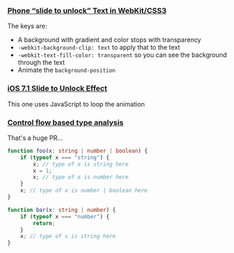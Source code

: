 ### [Phone “slide to unlock” Text in WebKit/CSS3](https://css-tricks.com/slide-to-unlock/)

The keys are:

* A background with gradient and color stops with transparency
* `-webkit-background-clip: text` to apply that to the text
* `-webkit-text-fill-color: transparent` so you can see the background through the text
* Animate the `background-position`

### [iOS 7.1 Slide to Unlock Effect](http://codepen.io/restlessdesign/pen/wtzAv)

This one uses JavaScript to loop the animation

### [Control flow based type analysis](https://github.com/Microsoft/TypeScript/pull/8010)

That's a huge PR...

```typescript
function foo(x: string | number | boolean) {
    if (typeof x === "string") {
        x; // type of x is string here
        x = 1;
        x; // type of x is number here
    }
    x; // type of x is number | boolean here
}

function bar(x: string | number) {
    if (typeof x === "number") {
        return;
    }
    x; // type of x is string here
}
```
